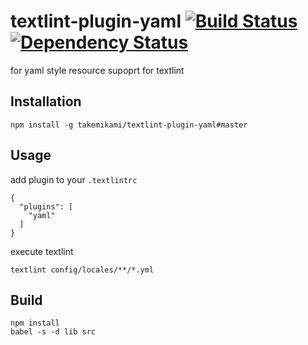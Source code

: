 # textlint-plugin-yaml [![Build Status](https://travis-ci.org/takemikami/textlint-plugin-yaml.svg?branch=master)](https://travis-ci.org/takemikami/textlint-plugin-yaml) [![Dependency Status](https://gemnasium.com/badges/github.com/takemikami/textlint-plugin-yaml.svg)](https://gemnasium.com/github.com/takemikami/textlint-plugin-yaml)
for yaml style resource supoprt for textlint

## Installation

```
npm install -g takemikami/textlint-plugin-yaml#master
```

## Usage

add plugin to your ``.textlintrc``

```
{
  "plugins": [
    "yaml"
  ]
}
```

execute textlint

```
textlint config/locales/**/*.yml
```

## Build

```
npm install
babel -s -d lib src
```
